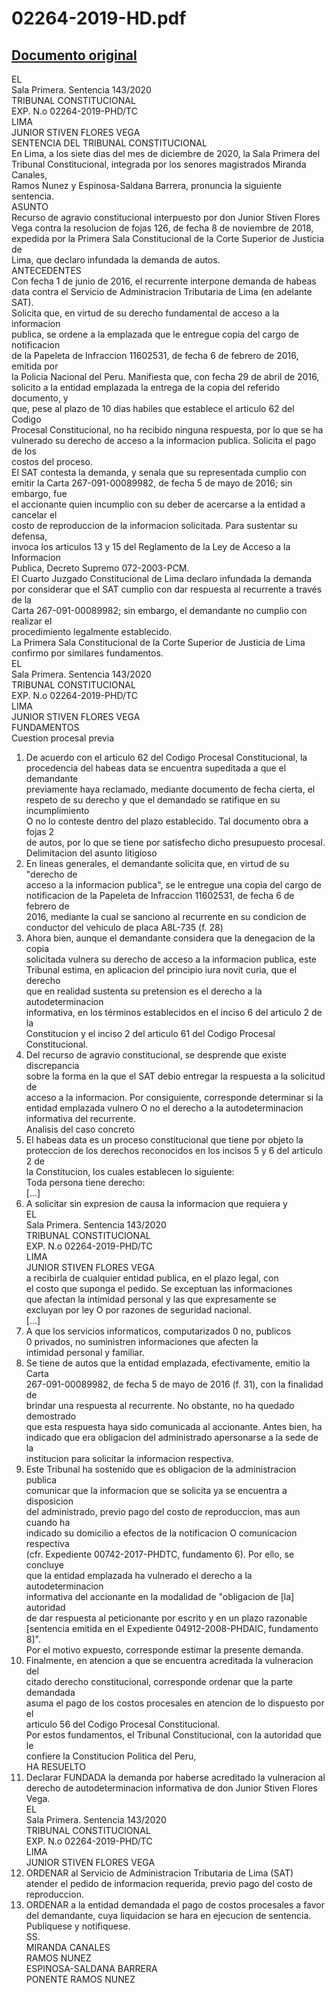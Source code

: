 
02264-2019-HD.pdf
=================
  
[Documento original](https://tc.gob.pe/jurisprudencia/2020/02264-2019-HD.pdf)  
---  
EL  
Sala Primera. Sentencia 143/2020  
TRIBUNAL CONSTITUCIONAL  
EXP. N.o 02264-2019-PHD/TC  
LIMA  
JUNIOR STIVEN FLORES VEGA  
SENTENCIA DEL TRIBUNAL CONSTITUCIONAL  
En Lima, a los siete dias del mes de diciembre de 2020, la Sala Primera del  
Tribunal Constitucional, integrada por los senores magistrados Miranda Canales,  
Ramos Nunez y Espinosa-Saldana Barrera, pronuncia la siguiente sentencia.  
ASUNTO  
Recurso de agravio constitucional interpuesto por don Junior Stiven Flores  
Vega contra la resolucion de fojas 126, de fecha 8 de noviembre de 2018,  
expedida por la Primera Sala Constitucional de la Corte Superior de Justicia de  
Lima, que declaro infundada la demanda de autos.  
ANTECEDENTES  
Con fecha 1 de junio de 2016, el recurrente interpone demanda de habeas  
data contra el Servicio de Administracion Tributaria de Lima (en adelante SAT).  
Solicita que, en virtud de su derecho fundamental de acceso a la informacion  
publica, se ordene a la emplazada que le entregue copia del cargo de notificacion  
de la Papeleta de Infraccion 11602531, de fecha 6 de febrero de 2016, emitida por  
la Policia Nacional del Peru. Manifiesta que, con fecha 29 de abril de 2016,  
solicito a la entidad emplazada la entrega de la copia del referido documento, y  
que, pese al plazo de 10 dias habiles que establece el articulo 62 del Codigo  
Procesal Constitucional, no ha recibido ninguna respuesta, por lo que se ha  
vulnerado su derecho de acceso a la informacion publica. Solicita el pago de los  
costos del proceso.  
El SAT contesta la demanda, y senala que su representada cumplio con  
emitir la Carta 267-091-00089982, de fecha 5 de mayo de 2016; sin embargo, fue  
el accionante quien incumplio con su deber de acercarse a la entidad a cancelar el  
costo de reproduccion de la informacion solicitada. Para sustentar su defensa,  
invoca los articulos 13 y 15 del Reglamento de la Ley de Acceso a la Informacion  
Publica, Decreto Supremo 072-2003-PCM.  
El Cuarto Juzgado Constitucional de Lima declaro infundada la demanda  
por considerar que el SAT cumplio con dar respuesta al recurrente a través de la  
Carta 267-091-00089982; sin embargo, el demandante no cumplio con realizar el  
procedimiento legalmente establecido.  
La Primera Sala Constitucional de la Corte Superior de Justicia de Lima  
confirmo por similares fundamentos.  
EL  
Sala Primera. Sentencia 143/2020  
TRIBUNAL CONSTITUCIONAL  
EXP. N.o 02264-2019-PHD/TC  
LIMA  
JUNIOR STIVEN FLORES VEGA  
FUNDAMENTOS  
Cuestion procesal previa  
1. De acuerdo con el articulo 62 del Codigo Procesal Constitucional, la  
procedencia del habeas data se encuentra supeditada a que el demandante  
previamente haya reclamado, mediante documento de fecha cierta, el  
respeto de su derecho y que el demandado se ratifique en su incumplimiento  
O no lo conteste dentro del plazo establecido. Tal documento obra a fojas 2  
de autos, por lo que se tiene por satisfecho dicho presupuesto procesal.  
Delimitacion del asunto litigioso  
2. En lineas generales, el demandante solicita que, en virtud de su "derecho de  
acceso a la informacion publica", se le entregue una copia del cargo de  
notificacion de la Papeleta de Infraccion 11602531, de fecha 6 de febrero de  
2016, mediante la cual se sanciono al recurrente en su condicion de  
conductor del vehiculo de placa A8L-735 (f. 28)  
3. Ahora bien, aunque el demandante considera que la denegacion de la copia  
solicitada vulnera su derecho de acceso a la informacion publica, este  
Tribunal estima, en aplicacion del principio iura novit curia, que el derecho  
que en realidad sustenta su pretension es el derecho a la autodeterminacion  
informativa, en los términos establecidos en el inciso 6 del articulo 2 de la  
Constitucion y el inciso 2 del articulo 61 del Codigo Procesal  
Constitucional.  
4. Del recurso de agravio constitucional, se desprende que existe discrepancia  
sobre la forma en la que el SAT debio entregar la respuesta a la solicitud de  
acceso a la informacion. Por consiguiente, corresponde determinar si la  
entidad emplazada vulnero O no el derecho a la autodeterminacion  
informativa del recurrente.  
Analisis del caso concreto  
5. El habeas data es un proceso constitucional que tiene por objeto la  
proteccion de los derechos reconocidos en los incisos 5 y 6 del articulo 2 de  
la Constitucion, los cuales establecen lo siguiente:  
Toda persona tiene derecho:  
[...]  
5. A solicitar sin expresion de causa la informacion que requiera y  
EL  
Sala Primera. Sentencia 143/2020  
TRIBUNAL CONSTITUCIONAL  
EXP. N.o 02264-2019-PHD/TC  
LIMA  
JUNIOR STIVEN FLORES VEGA  
a recibirla de cualquier entidad publica, en el plazo legal, con  
el costo que suponga el pedido. Se exceptuan las informaciones  
que afectan la intimidad personal y las que expresamente se  
excluyan por ley O por razones de seguridad nacional.  
[...]  
6. A que los servicios informaticos, computarizados 0 no, publicos  
0 privados, no suministren informaciones que afecten la  
intimidad personal y familiar.  
6. Se tiene de autos que la entidad emplazada, efectivamente, emitio la Carta  
267-091-00089982, de fecha 5 de mayo de 2016 (f. 31), con la finalidad de  
brindar una respuesta al recurrente. No obstante, no ha quedado demostrado  
que esta respuesta haya sido comunicada al accionante. Antes bien, ha  
indicado que era obligacion del administrado apersonarse a la sede de la  
institucion para solicitar la informacion respectiva.  
7. Este Tribunal ha sostenido que es obligacion de la administracion publica  
comunicar que la informacion que se solicita ya se encuentra a disposicion  
del administrado, previo pago del costo de reproduccion, mas aun cuando ha  
indicado su domicilio a efectos de la notificacion O comunicacion respectiva  
(cfr. Expediente 00742-2017-PHDTC, fundamento 6). Por ello, se concluye  
que la entidad emplazada ha vulnerado el derecho a la autodeterminacion  
informativa del accionante en la modalidad de "obligacion de [la] autoridad  
de dar respuesta al peticionante por escrito y en un plazo razonable  
[sentencia emitida en el Expediente 04912-2008-PHDAIC, fundamento 8]".  
Por el motivo expuesto, corresponde estimar la presente demanda.  
8. Finalmente, en atencion a que se encuentra acreditada la vulneracion del  
citado derecho constitucional, corresponde ordenar que la parte demandada  
asuma el pago de los costos procesales en atencion de lo dispuesto por el  
articulo 56 del Codigo Procesal Constitucional.  
Por estos fundamentos, el Tribunal Constitucional, con la autoridad que le  
confiere la Constitucion Politica del Peru,  
HA RESUELTO  
1. Declarar FUNDADA la demanda por haberse acreditado la vulneracion al  
derecho de autodeterminacion informativa de don Junior Stiven Flores  
Vega.  
EL  
Sala Primera. Sentencia 143/2020  
TRIBUNAL CONSTITUCIONAL  
EXP. N.o 02264-2019-PHD/TC  
LIMA  
JUNIOR STIVEN FLORES VEGA  
2. ORDENAR al Servicio de Administracion Tributaria de Lima (SAT)  
atender el pedido de informacion requerida, previo pago del costo de  
reproduccion.  
3. ORDENAR a la entidad demandada el pago de costos procesales a favor  
del demandante, cuya liquidacion se hara en ejecucion de sentencia.  
Publiquese y notifiquese.  
SS.  
MIRANDA CANALES  
RAMOS NUNEZ  
ESPINOSA-SALDANA BARRERA  
PONENTE RAMOS NUNEZ